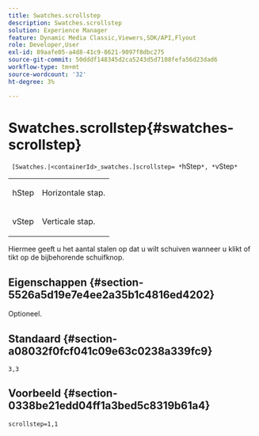 ```yaml
---
title: Swatches.scrollstep
description: Swatches.scrollstep
solution: Experience Manager
feature: Dynamic Media Classic,Viewers,SDK/API,Flyout
role: Developer,User
exl-id: 89aafe05-a4d8-41c9-8621-9097f8dbc275
source-git-commit: 50dddf148345d2ca5243d5d7108fefa56d23dad6
workflow-type: tm+mt
source-wordcount: '32'
ht-degree: 3%

---
```


# Swatches.scrollstep{#swatches-scrollstep}

` [Swatches.|<containerId>_swatches.]scrollstep= *`hStep`*, *`vStep`*`

<table id="table_DC890B3CAB6847318081AC74424147B9"> 
 <tbody> 
  <tr> 
   <td> <p> <span class="codeph"> <span class="varname"> hStep</span> </span> </p> </td> 
   <td> <p>Horizontale stap. </p> </td> 
  </tr> 
  <tr> 
   <td> <p> <span class="codeph"> <span class="varname"> vStep</span> </span> </p> </td> 
   <td> <p>Verticale stap. </p> </td> 
  </tr> 
 </tbody> 
</table>

Hiermee geeft u het aantal stalen op dat u wilt schuiven wanneer u klikt of tikt op de bijbehorende schuifknop.

## Eigenschappen {#section-5526a5d19e7e4ee2a35b1c4816ed4202}

Optioneel.

## Standaard {#section-a08032f0fcf041c09e63c0238a339fc9}

`3,3`

## Voorbeeld {#section-0338be21edd04ff1a3bed5c8319b61a4}

`scrollstep=1,1`
